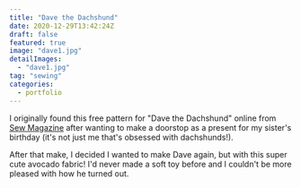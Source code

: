 ```yaml
---
title: "Dave the Dachshund"
date: 2020-12-29T13:42:24Z
draft: false
featured: true
image: "dave1.jpg"
detailImages:
  - "dave1.jpg"
tag: "sewing"
categories:
  - portfolio
---
```


I originally found this free pattern for "Dave the Dachshund" online from [Sew Magazine](https://www.sewmag.co.uk/free-sewing-patterns/dave-dachshund-templates) after wanting to make a doorstop as a present for my sister's birthday (it's not just me that's obsessed with dachshunds!). 

After that make, I decided I wanted to make Dave again, but with this super cute avocado fabric! I'd never made a soft toy before and I couldn't be more pleased with how he turned out.